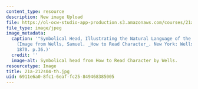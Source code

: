 ```yaml
---
content_type: resource
description: New image Upload
file: https://ol-ocw-studio-app-production.s3.amazonaws.com/courses/21a-212-myth-ritual-and-symbolism-spring-2004/6911e6a08fc16eaffc25849468385005_21a-212s04-th.jpg
file_type: image/jpeg
image_metadata:
  caption: '"Symbolical Head, Illustrating the Natural Language of the Faculties."
    (Image from Wells, Samuel. _How to Read Character_. New York: Wells Publishing,
    1870. p.36.)'
  credit: ''
  image-alt: Symbolical head from How to Read Character by Wells.
resourcetype: Image
title: 21a-212s04-th.jpg
uid: 6911e6a0-8fc1-6eaf-fc25-849468385005
---
```

